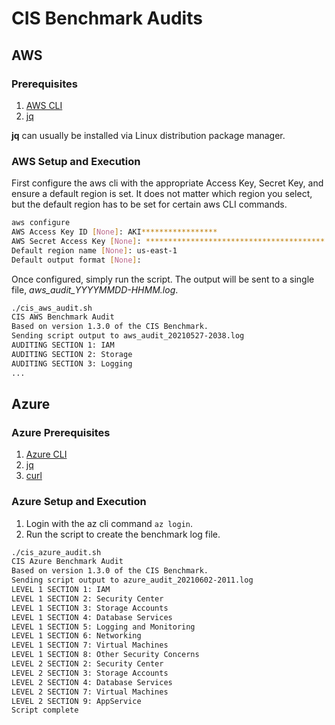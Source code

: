# CIS Benchmark Audits

## AWS

### Prerequisites

1. [AWS CLI](https://aws.amazon.com/cli/)
2. [jq](https://stedolan.github.io/jq/)

**jq** can usually be installed via Linux distribution package manager.

### AWS Setup and Execution

First configure the aws cli with the appropriate Access Key, Secret Key, and ensure a default region is set. It does not matter which region you select, but the default region has to be set for certain aws CLI commands.

```bash
aws configure
AWS Access Key ID [None]: AKI*****************
AWS Secret Access Key [None]: ****************************************
Default region name [None]: us-east-1
Default output format [None]:
```

Once configured, simply run the script. The output will be sent to a single file, *aws_audit_YYYYMMDD-HHMM.log*.

```bash
./cis_aws_audit.sh
CIS AWS Benchmark Audit
Based on version 1.3.0 of the CIS Benchmark.
Sending script output to aws_audit_20210527-2038.log
AUDITING SECTION 1: IAM
AUDITING SECTION 2: Storage
AUDITING SECTION 3: Logging
...
```

## Azure

### Azure Prerequisites

1. [Azure CLI](https://docs.microsoft.com/en-us/cli/azure/install-azure-cli)
2. [jq](https://stedolan.github.io/jq/)
3. [curl](https://curl.se/)

### Azure Setup and Execution

1. Login with the az cli command `az login`.
2. Run the script to create the benchmark log file.

```bash
./cis_azure_audit.sh
CIS Azure Benchmark Audit
Based on version 1.3.0 of the CIS Benchmark.
Sending script output to azure_audit_20210602-2011.log
LEVEL 1 SECTION 1: IAM
LEVEL 1 SECTION 2: Security Center
LEVEL 1 SECTION 3: Storage Accounts
LEVEL 1 SECTION 4: Database Services
LEVEL 1 SECTION 5: Logging and Monitoring
LEVEL 1 SECTION 6: Networking
LEVEL 1 SECTION 7: Virtual Machines
LEVEL 1 SECTION 8: Other Security Concerns
LEVEL 2 SECTION 2: Security Center
LEVEL 2 SECTION 3: Storage Accounts
LEVEL 2 SECTION 4: Database Services
LEVEL 2 SECTION 7: Virtual Machines
LEVEL 2 SECTION 9: AppService
Script complete
```